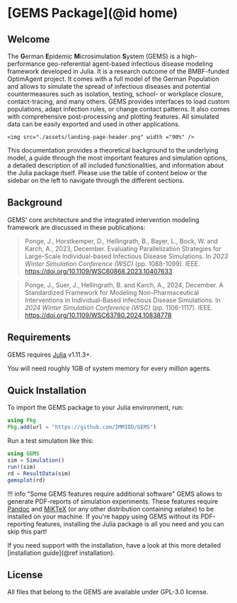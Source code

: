 # [GEMS Package](@id home)

## Welcome

The **G**erman **E**pidemic **M**icrosimulation **S**ystem (GEMS) is a high-performance geo-referential agent-based infectious disease modeling framework developed in Julia.
It is a research outcome of the BMBF-funded OptimAgent project.
It comes with a full model of the German Population and allows to simulate the spread of infectious diseases and potential countermeasures such as isolation, testing, school- or workplace closure, contact-tracing, and many others.
GEMS provides interfaces to load custom populations, adapt infection rules, or change contact patterns.
It also comes with comprehensive post-processing and plotting features.
All simulated data can be easily exported and used in other applications. 

```@raw html
<img src="./assets/landing-page-header.png" width ="90%" />
```

This documentation provides a theoretical background to the underlying model, a guide through the most important features and simulation options, a detailed description of all included functionalities, and information about the Julia package itself. Please use the table of content below or the sidebar on the left to navigate through the different sections.


## Background

GEMS' core architecture and the integrated intervention modeling framework are discussed in these publications:

> Ponge, J., Horstkemper, D., Hellingrath, B., Bayer, L., Bock, W. and Karch, A., 2023, December. Evaluating Parallelization Strategies for Large-Scale Individual-based Infectious Disease Simulations. In *2023 Winter Simulation Conference (WSC)* (pp. 1088-1099). IEEE. https://doi.org/10.1109/WSC60868.2023.10407633

> Ponge, J., Suer, J., Hellingrath, B. and Karch, A., 2024, December. A Standardized Framework for Modeling Non-Pharmaceutical Interventions in Individual-Based Infectious Disease Simulations. In *2024 Winter Simulation Conference (WSC)* (pp. 1106-1117). IEEE. https://doi.org/10.1109/WSC63780.2024.10838778


## Requirements

GEMS requires [Julia](https://julialang.org/downloads/) v1.11.3+.

You will need roughly 1GB of system memory for every million agents.


## Quick Installation

To import the GEMS package to your Julia environment, run:

```julia
using Pkg
Pkg.add(url = "https://github.com/IMMIDD/GEMS")
```

Run a test simulation like this:

```julia
using GEMS
sim = Simulation()
run!(sim)
rd = ResultData(sim)
gemsplot(rd)
```

!!! info "Some GEMS features require additional software"
    GEMS allows to generate PDF-reports of simulation experiments. These features require [Pandoc](https://pandoc.org/installing.html) and [MiKTeX](https://miktex.org/download) (or any other distribution containing xelatex) to be installed on your machine. If you're happy using GEMS without its PDF-reporting features, installing the Julia package is all you need and you can skip this part!

If you need support with the installation, have a look at this more detailed [installation guide](@ref installation).


## License

All files that belong to the GEMS are available under GPL-3.0 license.